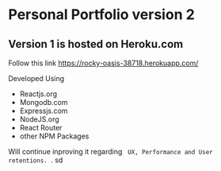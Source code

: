 # Personal Portfolio version 2

## Version 1 is hosted on Heroku.com
Follow this link https://rocky-oasis-38718.herokuapp.com/

Developed Using

- Reactjs.org
- Mongodb.com
- Expressjs.com
- NodeJS.org
- React Router
- other NPM Packages

Will continue inproving it regarding <code> UX, Performance and User retentions. </code>. sd


